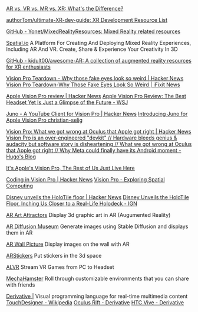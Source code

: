 
[AR vs. VR vs. MR vs. XR: What's the Difference?](https://www.lifewire.com/ar-vs-vr-vs-mr-vs-xr-7089737)

[authorTom/ultimate-XR-dev-guide: XR Development Resource List](https://github.com/authorTom/ultimate-XR-dev-guide)

[GitHub - Yonet/MixedRealityResources: Mixed Reality related resources](https://github.com/Yonet/MixedRealityResources)

[Spatial.io](https://spatial.io/)
A Platform For Creating And Deploying Mixed Reality Experiences, Including AR And VR.
Create, Share & Experience Your Creativity In 3D

[GitHub - kidult00/awesome-AR: A collection of augmented reality resources for XR enthusiasts](https://github.com/kidult00/awesome-AR)

[Vision Pro Teardown - Why those fake eyes look so weird | Hacker News](https://news.ycombinator.com/item?id=39246664)
[Vision Pro Teardown-Why Those Fake Eyes Look So Weird | iFixit News](https://www.ifixit.com/News/90137/vision-pro-teardown-why-those-fake-eyes-look-so-weird)

[Apple Vision Pro review | Hacker News](https://news.ycombinator.com/item?id=39190468)
[Apple Vision Pro Review: The Best Headset Yet Is Just a Glimpse of the Future - WSJ](https://www.wsj.com/tech/apple-vision-pro-review-39f2d82e)

[Juno - A YouTube Client for Vision Pro | Hacker News](https://news.ycombinator.com/item?id=39225004)
[Introducing Juno for Apple Vision Pro christian-selig](https://christianselig.com/2024/02/introducing-juno/)

[Vision Pro: What we got wrong at Oculus that Apple got right | Hacker News](https://news.ycombinator.com/item?id=39711725)
[Vision Pro is an over-engineered "devkit" // Hardware bleeds genius & audacity but software story is disheartening // What we got wrong at Oculus that Apple got right // Why Meta could finally have its Android moment - Hugo's Blog](https://hugo.blog/2024/03/11/vision-pro/)

[It's Apple's Vision Pro, The Rest of Us Just Live Here](https://www.thebignewsletter.com/p/its-apples-vision-pro-the-rest-of)

[Coding in Vision Pro | Hacker News](https://news.ycombinator.com/item?id=39403935)
[Vision Pro - Exploring Spatial Computing](https://willem.com/blog/2024-02-16_vision-pro/)

[Disney unveils the HoloTile floor | Hacker News](https://news.ycombinator.com/item?id=39156444)
[Disney Unveils the HoloTile Floor, Inching Us Closer to a Real-Life Holodeck - IGN](https://www.ign.com/articles/disney-unveils-the-holotile-floor-inching-us-closer-to-a-real-life-holodeck)

[AR Art Attractors](https://github.com/ynagatomo/ARArtAttractors)
Display 3d graphic art in AR (Augumented Reality)

[AR Diffusion Museum](https://github.com/ynagatomo/ARDiffMuseum)
Generate images using Stable Diffusion and displays them in AR

[AR Wall Picture](https://github.com/ynagatomo/ARWallPicture)
Display images on the wall with AR

[ARStickers](https://github.com/ynagatomo/ARStickers)
Put stickers in the 3d space

[ALVR](https://github.com/alvr-org/ALVR)
Stream VR Games from PC to Headset

[MechaHamster](https://github.com/google/mechahamster)
Roll through customizable environments that you can share with friends

[Derivative |](https://derivative.ca/)
Visual programming language for real-time multimedia content
[TouchDesigner - Wikipedia](https://en.wikipedia.org/wiki/TouchDesigner)
[Oculus Rift - Derivative](https://docs.derivative.ca/index.php?title=Oculus_Rift)
[HTC Vive - Derivative](https://docs.derivative.ca/index.php?title=HTC_Vive)
